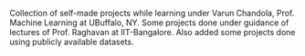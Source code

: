 Collection of self-made projects while learning under Varun Chandola, Prof. Machine Learning at UBuffalo, NY.
Some projects done under guidance of lectures of Prof. Raghavan at IIT-Bangalore.
Also added some projects done using publicly available datasets.
